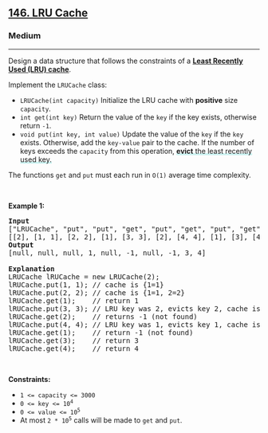 <h2><a href="https://leetcode.com/problems/lru-cache/">146. LRU Cache</a></h2><h3>Medium</h3><hr><div style="user-select: auto;"><p style="user-select: auto;">Design a data structure that follows the constraints of a <strong style="user-select: auto;"><a href="https://en.wikipedia.org/wiki/Cache_replacement_policies#LRU" target="_blank" style="user-select: auto;">Least Recently Used (LRU) cache</a></strong>.</p>

<p style="user-select: auto;">Implement the <code style="user-select: auto;">LRUCache</code> class:</p>

<ul style="user-select: auto;">
	<li style="user-select: auto;"><code style="user-select: auto;">LRUCache(int capacity)</code> Initialize the LRU cache with <strong style="user-select: auto;">positive</strong> size <code style="user-select: auto;">capacity</code>.</li>
	<li style="user-select: auto;"><code style="user-select: auto;">int get(int key)</code> Return the value of the <code style="user-select: auto;">key</code> if the key exists, otherwise return <code style="user-select: auto;">-1</code>.</li>
	<li style="user-select: auto;"><code style="user-select: auto;">void put(int key, int value)</code> Update the value of the <code style="user-select: auto;">key</code> if the <code style="user-select: auto;">key</code> exists. Otherwise, add the <code style="user-select: auto;">key-value</code> pair to the cache. If the number of keys exceeds the <code style="user-select: auto;">capacity</code> from this operation, <strong style="user-select: auto;"><lclighter data-id="lgt262040618" data-bundle-id="0" style="background-image: linear-gradient(transparent 0%, transparent calc(50% - 4px), rgb(204, 242, 241) calc(50% - 4px), rgb(204, 242, 241) 100%); transition: background-position 120ms ease-in-out 0s, padding 120ms ease-in-out 0s; background-size: 100% 200%; background-position: initial; user-select: auto;">evict</lclighter></strong><lclighter data-id="lgt262040618" data-bundle-id="0" style="background-image: linear-gradient(transparent 0%, transparent calc(50% - 4px), rgb(204, 242, 241) calc(50% - 4px), rgb(204, 242, 241) 100%); transition: background-position 120ms ease-in-out 0s, padding 120ms ease-in-out 0s; background-size: 100% 200%; background-position: initial; user-select: auto;"> the least recently used key.</lclighter><div class="LinerThreadIcon LinerFirst " data-highlight-id="262040618" data-bundle-id="0" id="lgt262040618" style="background-image: url(&quot;https://photo.getliner.com/liner-service-bucket/user_photo_default/color-2/D.svg&quot;); user-select: auto;">
        <div class="LinerThreadIcon__dim" style="user-select: auto;"></div>
        <div class="LinerThreadIcon__mentioned" style="user-select: auto;">
          <div class="LinerThreadIcon__mentionedImg" style="user-select: auto;"></div>
        </div>
        <div class="LinerThreadIcon__onlyMe" style="user-select: auto;">
          <div class="LinerThreadIcon__onlyMeImg" style="user-select: auto;"></div>
        </div>
      </div></li>
</ul>

<p style="user-select: auto;">The functions <code style="user-select: auto;">get</code> and <code style="user-select: auto;">put</code> must each run in <code style="user-select: auto;">O(1)</code> average time complexity.</p>

<p style="user-select: auto;">&nbsp;</p>
<p style="user-select: auto;"><strong style="user-select: auto;">Example 1:</strong></p>

<pre style="user-select: auto;"><strong style="user-select: auto;">Input</strong>
["LRUCache", "put", "put", "get", "put", "get", "put", "get", "get", "get"]
[[2], [1, 1], [2, 2], [1], [3, 3], [2], [4, 4], [1], [3], [4]]
<strong style="user-select: auto;">Output</strong>
[null, null, null, 1, null, -1, null, -1, 3, 4]

<strong style="user-select: auto;">Explanation</strong>
LRUCache lRUCache = new LRUCache(2);
lRUCache.put(1, 1); // cache is {1=1}
lRUCache.put(2, 2); // cache is {1=1, 2=2}
lRUCache.get(1);    // return 1
lRUCache.put(3, 3); // LRU key was 2, evicts key 2, cache is {1=1, 3=3}
lRUCache.get(2);    // returns -1 (not found)
lRUCache.put(4, 4); // LRU key was 1, evicts key 1, cache is {4=4, 3=3}
lRUCache.get(1);    // return -1 (not found)
lRUCache.get(3);    // return 3
lRUCache.get(4);    // return 4
</pre>

<p style="user-select: auto;">&nbsp;</p>
<p style="user-select: auto;"><strong style="user-select: auto;">Constraints:</strong></p>

<ul style="user-select: auto;">
	<li style="user-select: auto;"><code style="user-select: auto;">1 &lt;= capacity &lt;= 3000</code></li>
	<li style="user-select: auto;"><code style="user-select: auto;">0 &lt;= key &lt;= 10<sup style="user-select: auto;">4</sup></code></li>
	<li style="user-select: auto;"><code style="user-select: auto;">0 &lt;= value &lt;= 10<sup style="user-select: auto;">5</sup></code></li>
	<li style="user-select: auto;">At most <code style="user-select: auto;">2 * 10<sup style="user-select: auto;">5</sup></code> calls will be made to <code style="user-select: auto;">get</code> and <code style="user-select: auto;">put</code>.</li>
</ul>
</div>
